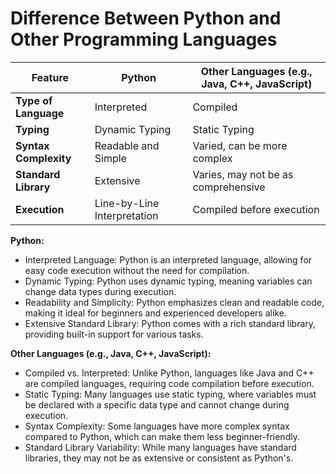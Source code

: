 # Difference Between Python and Other Programming Languages

| Feature                  | Python                                 | Other Languages (e.g., Java, C++, JavaScript) |
|--------------------------|----------------------------------------|-----------------------------------------------|
| **Type of Language**     | Interpreted                            | Compiled                                      |
| **Typing**               | Dynamic Typing                         | Static Typing                                 |
| **Syntax Complexity**    | Readable and Simple                    | Varied, can be more complex                   |
| **Standard Library**     | Extensive                              | Varies, may not be as comprehensive           |
| **Execution**            | Line-by-Line Interpretation            | Compiled before execution                     |

**Python:**
- Interpreted Language: Python is an interpreted language, allowing for easy code execution without the need for compilation.
- Dynamic Typing: Python uses dynamic typing, meaning variables can change data types during execution.
- Readability and Simplicity: Python emphasizes clean and readable code, making it ideal for beginners and experienced developers alike.
- Extensive Standard Library: Python comes with a rich standard library, providing built-in support for various tasks.

**Other Languages (e.g., Java, C++, JavaScript):**
- Compiled vs. Interpreted: Unlike Python, languages like Java and C++ are compiled languages, requiring code compilation before execution.
- Static Typing: Many languages use static typing, where variables must be declared with a specific data type and cannot change during execution.
- Syntax Complexity: Some languages have more complex syntax compared to Python, which can make them less beginner-friendly.
- Standard Library Variability: While many languages have standard libraries, they may not be as extensive or consistent as Python's.
